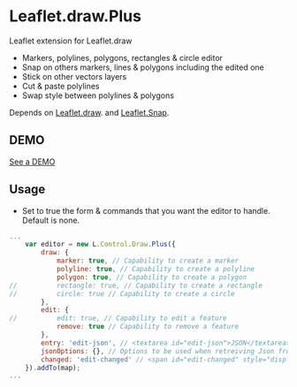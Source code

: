 Leaflet.draw.Plus
====================

Leaflet extension for Leaflet.draw
* Markers, polylines, polygons, rectangles & circle editor
* Snap on others markers, lines & polygons including the edited one
* Stick on other vectors layers
* Cut & paste polylines
* Swap style between polylines & polygons

Depends on [Leaflet.draw](https://github.com/Leaflet.draw).
and [Leaflet.Snap](https://github.com/makinacorpus/Leaflet.Snap).

DEMO
----
[See a DEMO](http://dominique92.github.io/MyLeaflet/github.com/Dominique92/Leaflet.draw.Plus/)

Usage
-----
* Set to true the form & commands that you want the editor to handle.
Default is none.

```javascript
...
	var editor = new L.Control.Draw.Plus({
		draw: {
			marker: true, // Capability to create a marker
			polyline: true, // Capability to create a polyline
			polygon: true, // Capability to create a polygon
//			rectangle: true, // Capability to create a rectangle
//			circle: true // Capability to create a circle
		},
		edit: {
//			edit: true, // Capability to edit a feature
			remove: true // Capability to remove a feature
		},
		entry: 'edit-json', // <textarea id="edit-json">JSON</textarea> | <input type="hidden" id="edit-json" name="xxx" value="JSON"> : geoJson field to be edited
		jsonOptions: {}, // Options to be used when retreiving Json from <input />
		changed: 'edit-changed' // <span id="edit-changed" style="display:none">changed</span> : warn changes to be saved
	}).addTo(map);
...
```
